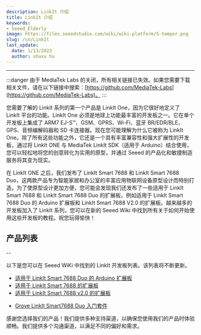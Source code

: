 ```yaml
---
description: LinkIt 介绍
title: LinkIt 介绍
keywords:
- Seeed_Elderly
image: https://files.seeedstudio.com/wiki/wiki-platform/S-tempor.png
slug: /cn/LinkIt
last_update:
  date: 1/13/2023
  author: shuxu hu
---
```


---

:::danger
由于 MediaTek Labs 的关闭，所有相关链接已失效。如果您需要下载相关文件，请在以下链接中搜索：[https://github.com/MediaTek-Labs](https://github.com/MediaTek-Labs)。
:::

您需要了解的 LinkIt 系列的第一个产品是 LinkIt One，因为它很好地定义了 LinkIt 平台的功能。LinkIt One 必须是地球上功能最丰富的开发板之一。它在单个开发板上集成了 ARM7 EJ-S™、GSM、GPRS、Wi-Fi、蓝牙 BR/EDR/BLE、GPS、音频编解码器和 SD 卡连接器。现在您可能理解为什么它被称为 LinkIt One。除了所有这些功能之外，它还是一个具有丰富兼容性和强大扩展性的开发板，通过将 LinkIt ONE 与 MediaTek LinkIt SDK（适用于 Arduino）结合使用，您可以轻松地将您的创意转化为实用的原型，并通过 Seeed 的产品化和敏捷制造服务将其变为现实。

在 LinkIt ONE 之后，我们发布了 LinkIt Smart 7688 和 LinkIt Smart 7688 Duo，这两款产品专为智能家居和办公室的丰富应用物联网设备原型设计而特别打造。为了使原型设计更加方便，您可能会发现我们还发布了一些适用于 LinkIt Smart 7688 和 LinkIt Smart 7688 Duo 的扩展板，例如适用于 LinkIt Smart 7688 Duo 的 Arduino 扩展板和 LinkIt Smart 7688 V2.0 的扩展板。越来越多的开发板加入了 LinkIt 系列，您可以在新的 Seeed Wiki 中找到所有关于如何开始使用这些开发板的教程。祝您玩得愉快！

## 产品列表
--

以下是您可以在 Seeed WiKi 中找到的 LinkIt 开发板列表。该列表将不断更新。

- [适用于 LinkIt Smart 7688 Duo 的 Arduino 扩展板](/cn/Arduino_Breakout_for_LinkIt_Smart_7688_Duo/)
- [适用于 LinkIt Smart 7688 的扩展板](/cn/Arduino_Breakout_for_LinkIt_Smart_7688_Duo/)
- [适用于 LinkIt Smart 7688 v2.0 的扩展板](/cn/Breakout_for_LinkIt_Smart_7688_v2.0/)
<!-- - [Grove - LinkIt ONE 入门套件](/cn/_Grove-Starter_Kit_for_LinkIt_ONE/) -->
<!-- - [Grove LinkIt Smart 7688 Duo 扩展板](/cn/_Grove_Breakout_for_LinkIt_Smart_7688_Duo/) -->
- [Grove LinkIt Smart7688 Duo 入门套件](/cn/Grove_Starter_kit_for_LinkIt_Smart7688_Duo/)
<!-- - [LinkIt ONE](/cn/LinkIt_ONE/) -->
<!-- - [LinkIt Smart 7688](/cn/LinkIt_Smart_7688/) -->
<!-- - [LinkIt Smart 7688 Duo](/cn/LinkIt_Smart_7688_Duo/) -->
<!-- - [Linkit Connect 7681](/cn/Linkit_Connect_7681/) -->
<!-- - [LinkIt ONE 的 Sidekick 基础套件](/cn/Sidekick_Basic_Kit_for_LinkIt_ONE/) -->

感谢您选择我们的产品！我们提供多种支持渠道，以确保您使用我们的产品时体验顺畅。我们提供多个沟通渠道，以满足不同的偏好和需求。

<div class="button_tech_support_container">
<a href="https://forum.seeedstudio.com/" class="button_forum"></a> 
<a href="https://www.seeedstudio.com/contacts" class="button_email"></a>
</div>

<div class="button_tech_support_container">
<a href="https://discord.gg/eWkprNDMU7" class="button_discord"></a> 
<a href="https://github.com/Seeed-Studio/wiki-documents/discussions/69" class="button_discussion"></a>
</div>
